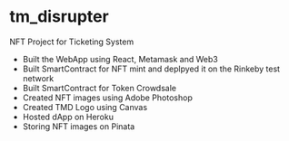 # tm_disrupter

NFT Project for Ticketing System

- Built the WebApp using React, Metamask and Web3
- Built SmartContract for NFT mint and deplpyed it on the Rinkeby test network
- Built SmartContract for Token Crowdsale
- Created NFT images using Adobe Photoshop
- Created TMD Logo using Canvas
- Hosted dApp on Heroku
- Storing NFT images on Pinata
  




